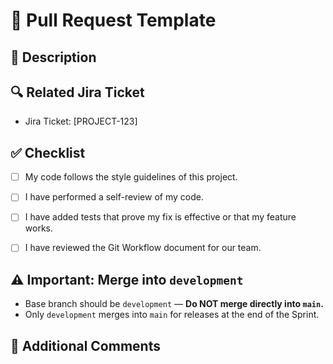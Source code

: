 # 🚀 Pull Request Template

## 📌 Description
<!-- Provide a short summary of the changes in this PR -->

## 🔍 Related Jira Ticket
- Jira Ticket: [PROJECT-123]

## ✅ Checklist
- [ ] My code follows the style guidelines of this project.
- [ ] I have performed a self-review of my code.
- [ ] I have added tests that prove my fix is effective or that my feature works.
- [ ] I have reviewed the Git Workflow document for our team.


## ⚠️ Important: Merge into `development`
- Base branch should be `development` — **Do NOT merge directly into `main`.**
- Only `development` merges into `main` for releases at the end of the Sprint.

## 💬 Additional Comments
